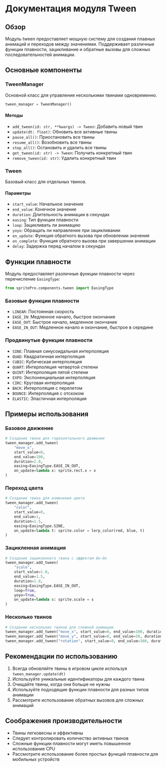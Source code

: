 # Документация модуля Tween

## Обзор
Модуль tween предоставляет мощную систему для создания плавных анимаций и переходов между значениями. Поддерживает различные функции плавности, зацикливание и обратные вызовы для сложных последовательностей анимации.

## Основные компоненты

### TweenManager
Основной класс для управления несколькими твинами одновременно.

```python
tween_manager = TweenManager()
```

#### Методы
- `add_tween(id: str, **kwargs) -> Tween`: Добавить новый твин
- `update(dt: float)`: Обновить все активные твины
- `pause_all()`: Приостановить все твины
- `resume_all()`: Возобновить все твины
- `stop_all()`: Остановить и удалить все твины
- `get_tween(id: str) -> Tween`: Получить конкретный твин
- `remove_tween(id: str)`: Удалить конкретный твин

### Tween
Базовый класс для отдельных твинов.

#### Параметры
- `start_value`: Начальное значение
- `end_value`: Конечное значение
- `duration`: Длительность анимации в секундах
- `easing`: Тип функции плавности
- `loop`: Зацикливать ли анимацию
- `yoyo`: Обращать ли направление при зацикливании
- `on_update`: Функция обратного вызова при обновлении значения
- `on_complete`: Функция обратного вызова при завершении анимации
- `delay`: Задержка перед началом в секундах

## Функции плавности
Модуль предоставляет различные функции плавности через перечисление `EasingType`:

```python
from spritePro.components.tween import EasingType
```

### Базовые функции плавности
- `LINEAR`: Постоянная скорость
- `EASE_IN`: Медленное начало, быстрое окончание
- `EASE_OUT`: Быстрое начало, медленное окончание
- `EASE_IN_OUT`: Медленное начало и окончание, быстрое в середине

### Продвинутые функции плавности
- `SINE`: Плавная синусоидальная интерполяция
- `QUAD`: Квадратичная интерполяция
- `CUBIC`: Кубическая интерполяция
- `QUART`: Интерполяция четвертой степени
- `QUINT`: Интерполяция пятой степени
- `EXPO`: Экспоненциальная интерполяция
- `CIRC`: Круговая интерполяция
- `BACK`: Интерполяция с перелетом
- `BOUNCE`: Интерполяция с отскоком
- `ELASTIC`: Эластичная интерполяция

## Примеры использования

### Базовое движение
```python
# Создание твина для горизонтального движения
tween_manager.add_tween(
    "move_x",
    start_value=0,
    end_value=100,
    duration=2.0,
    easing=EasingType.EASE_IN_OUT,
    on_update=lambda x: sprite.rect.x = x
)
```

### Переход цвета
```python
# Создание твина для изменения цвета
tween_manager.add_tween(
    "color",
    start_value=0,
    end_value=1,
    duration=1.5,
    easing=EasingType.SINE,
    on_update=lambda t: sprite.color = lerp_color(red, blue, t)
)
```

### Зацикленная анимация
```python
# Создание зацикленного твина с эффектом йо-йо
tween_manager.add_tween(
    "scale",
    start_value=1.0,
    end_value=1.5,
    duration=1.0,
    easing=EasingType.EASE_IN_OUT,
    loop=True,
    yoyo=True,
    on_update=lambda s: sprite.scale = s
)
```

### Несколько твинов
```python
# Создание нескольких твинов для сложной анимации
tween_manager.add_tween("move_x", start_value=0, end_value=100, duration=2.0)
tween_manager.add_tween("move_y", start_value=0, end_value=50, duration=1.5)
tween_manager.add_tween("rotation", start_value=0, end_value=360, duration=3.0)
```

## Рекомендации по использованию
1. Всегда обновляйте твины в игровом цикле используя `tween_manager.update(dt)`
2. Используйте уникальные идентификаторы для каждого твина
3. Очищайте твины, когда они больше не нужны
4. Используйте подходящие функции плавности для разных типов анимации
5. Рассмотрите использование обратных вызовов для сложных анимаций

## Соображения производительности
- Твины легковесны и эффективны
- Следует контролировать количество активных твинов
- Сложные функции плавности могут иметь повышенное использование CPU
- Рассмотрите использование более простых функций плавности для мобильных устройств 